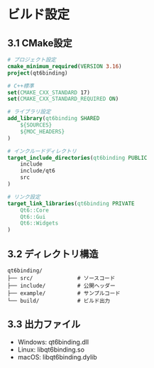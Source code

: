 # ビルド設定

## 3.1 CMake設定
```cmake
# プロジェクト設定
cmake_minimum_required(VERSION 3.16)
project(qt6binding)

# C++標準
set(CMAKE_CXX_STANDARD 17)
set(CMAKE_CXX_STANDARD_REQUIRED ON)

# ライブラリ設定
add_library(qt6binding SHARED
    ${SOURCES}
    ${MOC_HEADERS}
)

# インクルードディレクトリ
target_include_directories(qt6binding PUBLIC
    include
    include/qt6
    src
)

# リンク設定
target_link_libraries(qt6binding PRIVATE
    Qt6::Core
    Qt6::Gui
    Qt6::Widgets
)
```

## 3.2 ディレクトリ構造
```
qt6binding/
├── src/              # ソースコード
├── include/          # 公開ヘッダー
├── example/          # サンプルコード
└── build/            # ビルド出力
```

## 3.3 出力ファイル
- Windows: qt6binding.dll
- Linux: libqt6binding.so
- macOS: libqt6binding.dylib

